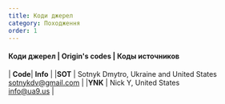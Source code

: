```yaml
---
title: Коди джерел
category: Походження
order: 1
---
```


#### **Коди джерел** \| **Origin's codes** \| **Коды источников**


| **Code**| **Info** |
|**SOT** | Sotnyk Dmytro, Ukraine and United States <BR/>sotnykdv@gmail.com |
|**YNK** | Nick Y, United States <BR/>info@ua9.us |

